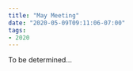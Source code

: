 ```yaml
---
title: "May Meeting"
date: "2020-05-09T09:11:06-07:00"
tags:
- 2020
---
```


<p>To be determined...</p>
